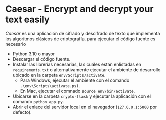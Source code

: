 # Caesar - Encrypt and decrypt your text easily

*Caesar* es una aplicación de cifrado y descifrado de texto que implementa los algoritmos clásicos de criptografía. para ejecutar el código fuente es necesario 
- Python 3.10 o mayor
- Descargar el código fuente.
- Instalar las librerías necesarias, las cuáles están enlistadas en `requirements.txt` o alternativamente ejecutar el ambiente de desarrollo ubicado en la carpeta `env/Scripts/activate`.
  - Para Windows, ejecutar el ambiente con el comando `.\env\Scripts\activate.ps1`.
  - En Mac, ejecutar el comnado `source env/bin/activate`.
- Ubicarse en la carpeta `crypto-flask` y ejecutar la aplicación con el comando `python app.py`.
- Abrir el enlace del servidor local en el navegador (`127.0.0.1:5000` por defecto).
